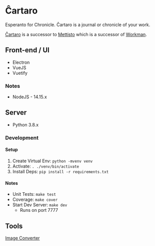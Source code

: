 # Ĉartaro
Esperanto for Chronicle. Ĉartaro is a journal or chronicle of your work.

[Ĉartaro](https://github.com/ccaroon/cartaro) is a successor to
[Mettisto](https://github.com/ccaroon/metiisto) which is a successor of
[Workman](https://github.com/ccaroon/workman).

## Front-end / UI
* Electron
* VueJS
* Vuetify

### Notes
* NodeJS - 14.15.x

## Server
* Python 3.8.x

### Development
#### Setup
1. Create Virtual Env: `python -mvenv venv`
2. Activate: `. ./venv/bin/activate`
3. Install Deps: `pip install -r requirements.txt`

#### Notes
* Unit Tests: `make test`
* Coverage: `make cover`
* Start Dev Server: `make dev`
    - Runs on port 7777

## Tools
[Image Converter](https://anyconv.com/png-to-icns-converter/)
